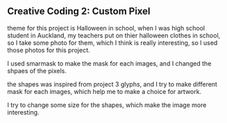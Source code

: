 ## Creative Coding 2: Custom Pixel
theme for this project is Halloween in school, when I was high school student in Auckland, my teachers put on thier halloween clothes in school, so I take some photo for them, which I think is really interesting, so I used those photos for this project.

I used smarmask to make the mask for each images, and I changed the shpaes of the pixels.

the shapes was inspired from project 3 glyphs, and I try to make different mask for each images, which help me to make a choice for artwork.

I try to change some size for the shapes, which make the image more interesting.